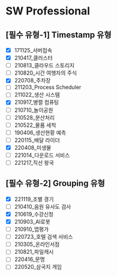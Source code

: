 # SW Professional

## [필수 유형-1] Timestamp 유형

- [x] 171125_서버접속
- [x] 210417_클러스터
- [ ] 210813_클라우드 스토리지
- [ ] 210820_시간 여행자의 주식
- [x] 220708_주차장
- [ ] 211203_Process Scheduler
- [ ] 211022_생산 시스템
- [x] 210917_병렬 컴퓨팅
- [ ] 210710_놀이공원
- [ ] 210528_분산처리
- [ ] 210522_물품 세척
- [ ] 190406_생산현황 예측
- [ ] 220115_배달 라이더
- [x] 220408_미생물
- [ ] 221014_다운로드 서비스
- [ ] 221217_직선 왕국

## [필수 유형-2] Grouping 유형

- [x] 221119_조별 경기
- [ ] 210410_음원 유사도 검사
- [x] 210619_수강신청
- [x] 210903_AI로봇
- [ ] 210910_앱평가
- [ ] 220723_호텔 검색 서비스
- [ ] 210305_온라인서점
- [ ] 210821_파일캐시
- [ ] 220416_문명
- [ ] 220520_삼국지 게임
